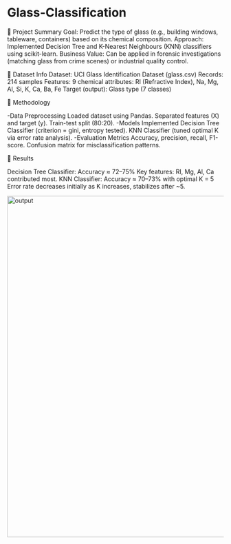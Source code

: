 # Glass-Classification
🔹 Project Summary
Goal: Predict the type of glass (e.g., building windows, tableware, containers) based on its chemical composition.
Approach: Implemented Decision Tree and K-Nearest Neighbours (KNN) classifiers using scikit-learn.
Business Value: Can be applied in forensic investigations (matching glass from crime scenes) or industrial quality control.

🔹 Dataset Info
Dataset: UCI Glass Identification Dataset (glass.csv)
Records: 214 samples
Features: 9 chemical attributes:
RI (Refractive Index), Na, Mg, Al, Si, K, Ca, Ba, Fe
Target (output): Glass type (7 classes)

🔹 Methodology

-Data Preprocessing
Loaded dataset using Pandas.
Separated features (X) and target (y).
Train-test split (80:20).
-Models Implemented
Decision Tree Classifier (criterion = gini, entropy tested).
KNN Classifier (tuned optimal K via error rate analysis).
-Evaluation Metrics
Accuracy, precision, recall, F1-score.
Confusion matrix for misclassification patterns.

🔹 Results

Decision Tree Classifier:
Accuracy ≈ 72–75%
Key features: RI, Mg, Al, Ca contributed most.
KNN Classifier:
Accuracy ≈ 70–73% with optimal K = 5
Error rate decreases initially as K increases, stabilizes after ~5.


<img width="1000" height="793" alt="output" src="https://github.com/user-attachments/assets/210e87e1-6ba3-4ae3-8f61-0378509698a8" />






